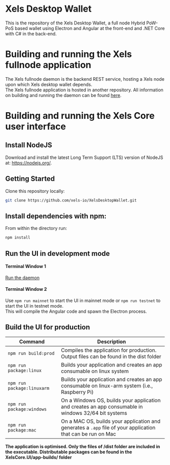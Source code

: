 # Xels Desktop Wallet

This is the repository of the Xels Desktop Wallet, a full node Hybrid PoW-PoS based wallet using Electron and Angular at the front-end and .NET Core with C# in the back-end.

# Building and running the Xels fullnode application

The Xels fullnode daemon is the backend REST service, hosting a Xels node upon which Xels desktop wallet depends.  
The Xels fullnode application is hosted in another repository. All information on building and running the daemon can be found [here](https://github.com/xels-io/XelsFullNode/blob/master/README.md).

# Building and running the Xels Core user interface

## Install NodeJS

Download and install the latest Long Term Support (LTS) version of NodeJS at: https://nodejs.org/. 

## Getting Started

Clone this repository locally:

``` bash
git clone https://github.com/xels-io/XelsDesktopWallet.git
```

## Install dependencies with npm:

From within the directory run:

``` bash
npm install
```

## Run the UI in development mode

#### Terminal Window 1
[Run the daemon](https://github.com/xels-io/XelsFullNode/blob/master/README.md)  

#### Terminal Window 2
Use `npm run mainnet` to start the UI in mainnet mode or `npm run testnet` to start the UI in testnet mode.  
This will compile the Angular code and spawn the Electron process.

## Build the UI for production

|Command|Description|
|--|--|
|`npm run build:prod`| Compiles the application for production. Output files can be found in the dist folder |
|`npm run package:linux`| Builds your application and creates an app consumable on linux system |
|`npm run package:linuxarm`| Builds your application and creates an app consumable on linux-arm system (i.e., Raspberry Pi) |
|`npm run package:windows`| On a Windows OS, builds your application and creates an app consumable in windows 32/64 bit systems |
|`npm run package:mac`|  On a MAC OS, builds your application and generates a `.app` file of your application that can be run on Mac |

**The application is optimised. Only the files of /dist folder are included in the executable. Distributable packages can be found in the XelsCore.UI/app-builds/ folder**
